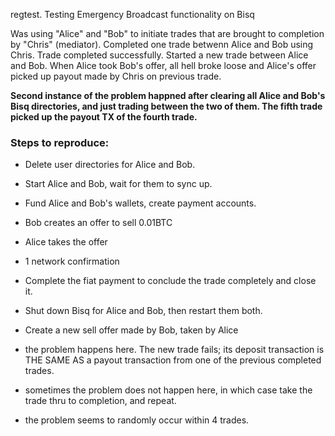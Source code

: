regtest.
Testing Emergency Broadcast functionality on Bisq

Was using "Alice" and "Bob" to initiate trades that are brought to completion by "Chris" (mediator).
Completed one trade betwenn Alice and Bob using Chris.
Trade completed successfully.
Started a new trade between Alice and Bob.
When Alice took Bob's offer, all hell broke loose and Alice's offer picked up payout made by Chris on previous trade.


**Second instance of the problem happned after clearing all Alice and Bob's Bisq directories, and just trading between the two of them.  The fifth trade picked up the payout TX of the fourth trade.**


### Steps to reproduce:

- Delete user directories for Alice and Bob.
- Start Alice and Bob, wait for them to sync up.
- Fund Alice and Bob's wallets, create payment accounts.
- Bob creates an offer to sell 0.01BTC
- Alice takes the offer
- 1 network confirmation
- Complete the fiat payment to conclude the trade completely and close it.
- Shut down Bisq for Alice and Bob, then restart them both.

- Create a new sell offer made by Bob, taken by Alice
- the problem happens here.  The new trade fails; its deposit transaction is THE SAME AS a payout transaction from one of the previous completed trades.
- sometimes the problem does not happen here, in which case take the trade thru to completion, and repeat.
- the problem seems to randomly occur within 4 trades.

